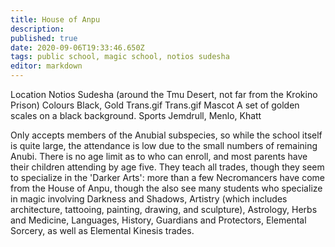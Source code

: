 ```yaml
---
title: House of Anpu
description: 
published: true
date: 2020-09-06T19:33:46.650Z
tags: public school, magic school, notios sudesha
editor: markdown
---
```


Location 	Notios Sudesha (around the Tmu Desert, not far from the Krokino Prison)
Colours 	Black, Gold Trans.gif Trans.gif
Mascot 	A set of golden scales on a black background.
Sports 	Jemdrull, Menlo, Khatt

Only accepts members of the Anubial subspecies, so while the school itself is quite large, the attendance is low due to the small numbers of remaining Anubi. There is no age limit as to who can enroll, and most parents have their children attending by age five. They teach all trades, though they seem to specialize in the 'Darker Arts': more than a few Necromancers have come from the House of Anpu, though the also see many students who specialize in magic involving Darkness and Shadows, Artistry (which includes architecture, tattooing, painting, drawing, and sculpture), Astrology, Herbs and Medicine, Languages, History, Guardians and Protectors, Elemental Sorcery, as well as Elemental Kinesis trades. 
